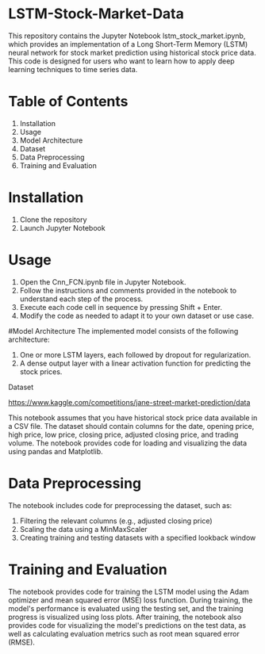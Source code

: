 # LSTM-Stock-Market-Data
This repository contains the Jupyter Notebook lstm_stock_market.ipynb, which provides an implementation of a Long Short-Term Memory (LSTM) neural network for stock market prediction using historical stock price data. This code is designed for users who want to learn how to apply deep learning techniques to time series data.

# Table of Contents
1. Installation
2. Usage
3. Model Architecture
4. Dataset
5. Data Preprocessing
6. Training and Evaluation

# Installation
1. Clone the repository
2. Launch Jupyter Notebook

# Usage
1. Open the Cnn_FCN.ipynb file in Jupyter Notebook.
2. Follow the instructions and comments provided in the notebook to understand each step of the process.
3. Execute each code cell in sequence by pressing Shift + Enter.
4. Modify the code as needed to adapt it to your own dataset or use case.

#Model Architecture
The implemented model consists of the following architecture:

1. One or more LSTM layers, each followed by dropout for regularization.
2. A dense output layer with a linear activation function for predicting the stock prices.

Dataset

https://www.kaggle.com/competitions/jane-street-market-prediction/data

This notebook assumes that you have historical stock price data available in a CSV file. The dataset should contain columns for the date, opening price, high price, low price, closing price, adjusted closing price, and trading volume. The notebook provides code for loading and visualizing the data using pandas and Matplotlib.

# Data Preprocessing
The notebook includes code for preprocessing the dataset, such as:

1. Filtering the relevant columns (e.g., adjusted closing price)
2. Scaling the data using a MinMaxScaler
3. Creating training and testing datasets with a specified lookback window

# Training and Evaluation
The notebook provides code for training the LSTM model using the Adam optimizer and mean squared error (MSE) loss function. During training, the model's performance is evaluated using the testing set, and the training progress is visualized using loss plots. After training, the notebook also provides code for visualizing the model's predictions on the test data, as well as calculating evaluation metrics such as root mean squared error (RMSE).
